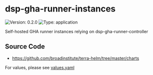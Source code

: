 # dsp-gha-runner-instances

![Version: 0.2.0](https://img.shields.io/badge/Version-0.2.0-informational?style=flat-square) ![Type: application](https://img.shields.io/badge/Type-application-informational?style=flat-square)

Self-hosted GHA runner instances relying on dsp-gha-runner-controller

## Source Code

* <https://github.com/broadinstitute/terra-helm/tree/master/charts>

For values, please see [values.yaml](values.yaml)
